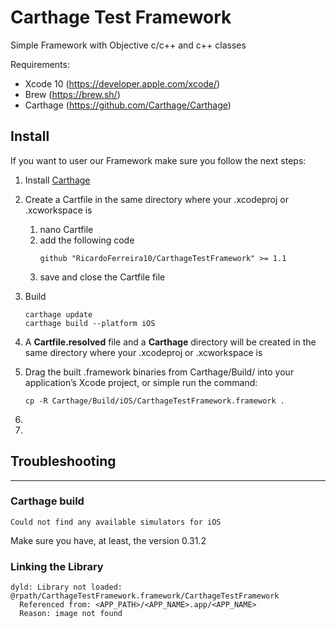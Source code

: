 # Carthage Test Framework

Simple Framework with Objective c/c++ and c++ classes

Requirements:
- Xcode 10 (https://developer.apple.com/xcode/)
- Brew (https://brew.sh/)
- Carthage (https://github.com/Carthage/Carthage)

## Install

If you want to user our Framework make sure you follow the next steps:
1. Install [Carthage](https://github.com/Carthage/Carthage#installing-carthage) 
1. Create a Cartfile in the same directory where your .xcodeproj or .xcworkspace is
    1. nano Cartfile
    1. add the following code
        ```
        github "RicardoFerreira10/CarthageTestFramework" >= 1.1
        ```
     1. save and close the Cartfile file
1. Build 
    ```
    carthage update
    carthage build --platform iOS
    ```
1. A **Cartfile.resolved** file and a **Carthage** directory will be created in the same directory where your .xcodeproj or .xcworkspace is

1. Drag the built .framework binaries from Carthage/Build/<platform> into your application’s Xcode project, or simple run the command:
    ```
    cp -R Carthage/Build/iOS/CarthageTestFramework.framework .
    ```
1. 
1. 
    
## Troubleshooting
-----

### Carthage build

```
Could not find any available simulators for iOS
```

Make sure you have, at least, the version 0.31.2 

### Linking the Library

```
dyld: Library not loaded: @rpath/CarthageTestFramework.framework/CarthageTestFramework
  Referenced from: <APP_PATH>/<APP_NAME>.app/<APP_NAME>
  Reason: image not found
```



